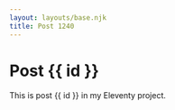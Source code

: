 ```yaml
---
layout: layouts/base.njk
title: Post 1240
---
```


# Post {{ id }}

This is post {{ id }} in my Eleventy project.
